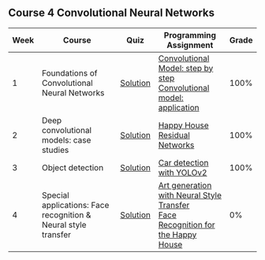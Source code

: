 ## Course 4 Convolutional Neural Networks


Week | Course | Quiz | Programming Assignment | Grade 
--- | --- | --- | --- | --- 
1 | Foundations of Convolutional Neural Networks | [Solution](https://github.com/xnone/coursera-deep-learning/blob/master/Course-4-Convolutional-Neural-Networks/week1/Week1_Quiz.pdf) | [Convolutional Model: step by step](https://github.com/xnone/coursera-deep-learning/blob/master/Course-4-Convolutional-Neural-Networks/week1/Convolution%2Bmodel%2B-%2BStep%2Bby%2BStep%2B-%2Bv2.ipynb) <br> [Convolutional model: application](https://github.com/xnone/coursera-deep-learning/blob/master/Course-4-Convolutional-Neural-Networks/week1/Convolution%2Bmodel%2B-%2BApplication%2B-%2Bv1.ipynb) | 100%
2 | Deep convolutional models: case studies | [Solution](https://github.com/xnone/coursera-deep-learning/blob/master/Course-4-Convolutional-Neural-Networks/week2/week2_quiz.pdf) | [Happy House](https://github.com/xnone/coursera-deep-learning/blob/master/Course-4-Convolutional-Neural-Networks/week2/Keras%2B-%2BTutorial%2B-%2BHappy%2BHouse%2Bv2.ipynb) <br> [Residual Networks](https://github.com/xnone/coursera-deep-learning/blob/master/Course-4-Convolutional-Neural-Networks/week2/Residual%2BNetworks%2B-%2Bv2.ipynb) | 100%
3 | Object detection | [Solution](https://github.com/xnone/coursera-deep-learning/blob/master/Course-4-Convolutional-Neural-Networks/week3/week3_quiz.pdf) | [Car detection with YOLOv2](https://github.com/xnone/coursera-deep-learning/blob/master/Course-4-Convolutional-Neural-Networks/week3/Autonomous%2Bdriving%2Bapplication%2B-%2BCar%2Bdetection%2B-%2Bv3.ipynb) | 100%
4 | Special applications: Face recognition & Neural style transfer | [Solution](https://github.com/xnone/coursera-deep-learning/blob/master/Course-4-Convolutional-Neural-Networks/week4/week4_quiz.pdf) | [Art generation with Neural Style Transfer](https://github.com/xnone/coursera-deep-learning/blob/master/Course-4-Convolutional-Neural-Networks/week4/Art%2BGeneration%2Bwith%2BNeural%2BStyle%2BTransfer%2B-%2Bv2.ipynb) <br> [Face Recognition for the Happy House](https://github.com/xnone/coursera-deep-learning/blob/master/Course-4-Convolutional-Neural-Networks/week4/Face%2BRecognition%2Bfor%2Bthe%2BHappy%2BHouse%2B-%2Bv3.ipynb) | 0%
